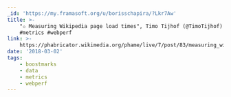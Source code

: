 ```yaml
---
_id: 'https://my.framasoft.org/u/borisschapira/?Lkr7Aw'
title: >-
    "✩ Measuring Wikipedia page load times", Timo Tijhof (@TimoTijhof) #data
    #metrics #webperf
link: >-
    https://phabricator.wikimedia.org/phame/live/7/post/83/measuring_wikipedia_page_load_times/
date: '2018-03-02'
tags:
    - boostmarks
    - data
    - metrics
    - webperf
---
```


<div class="markdown"><p></p></div>
